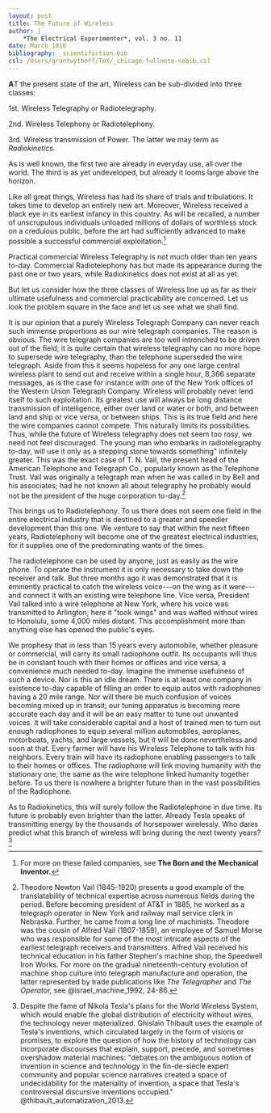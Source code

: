 ```yaml
---
layout: post
title: The Future of Wireless 
author: | 
    *The Electrical Experimenter*, vol. 3 no. 11 
date: March 1916
bibliography: _scientifiction.bib
csl: /Users/grantwythoff/TeX/_chicago-fullnote-nobib.csl
---
```


**A**T the present state of the art, Wireless can be sub-divided into three classes:

1st. Wireless Telegraphy or Radiotelegraphy. 

2nd. Wireless Telephony or Radiotelephony. 

3rd. Wireless transmission of Power. The latter we may term as *Radiokinetics.*

As is well known, the first two are already in everyday use, all over the world. The third is as yet undeveloped, but already it looms large above the horizon.

Like all great things, Wireless has had its share of trials and tribulations. It takes time to develop an entirely new art. Moreover, Wireless received a black eye in its earliest infancy in this country. As will be recalled, a number of unscrupulous individuals unloaded millions of dollars of worthless stock on a credulous public, before the art had sufficiently advanced to make possible a successful commercial exploitation.[^fwcs]

Practical commercial Wireless Telegraphy is not much older than ten years to-day. Commercial Radiotelephony has but made its appearance during the past one or two years, while Radiokinetics does not exist at all as yet.

But let us consider how the three classes of Wireless line up as far as their ultimate usefulness and commercial practicability are concerned. Let us look the problem square in the face and let us see what we shall find.

It is our opinion that a purely Wireless Telegraph Company can never reach such immense proportions as our wire telegraph companies. The reason is obvious. The wire telegraph companies are too well intrenched to be driven out of the field; it is quite certain that wireless telegraphy can no more hope to supersede wire telegraphy, than the telephone superseded the wire telegraph. Aside from this it seems hopeless for any one large central wireless plant to send out and receive within a single hour, 8,366 separate messages, as is the case for instance with one of the New York offices of the Western Union Telegraph Company. Wireless will probably never lend itself to such exploitation. Its greatest use will always be long distance transmission of intelligence, either over land or water or both, and between land and ship or vice versa, or between ships. This is its true field and here the wire companies cannot compete. This naturally limits its possibilities. Thus, while the future of Wireless telegraphy does not seem too rosy, we need not feel discouraged. The young man who embarks in radiotelegraphy to-day, will use it only as a stepping stone towards something" infinitely greater. This was the exact case of T. N. Vail, the present head of the American Telephone and Telegraph Co., popularly known as the Telephone Trust. Vail was originally a telegraph man when he was called in by Bell and his associates; had he not known all about telegraphy he probably would not be the president of the huge corporation to-day.[^tnv]

This brings us to Radiotelephony. To us there does not seem one field in the entire electrical industry that is destined to a greater and speedier development than this one. We venture to say that within the next fifteen years, Radiotelephony will become one of the greatest electrical industries, for it supplies one of the predominating wants of the times.

The radiotelephone can be used by anyone, just as easily as the wire phone. To operate the instrument it is only necessary to take down the receiver and talk. But three months ago it was demonstrated that it is eminently practical to catch the wireless voice---on the wing as it were---and connect it with an existing wire telephone line. Vice versa, President Vail talked into a wire telephone at New York, where his voice was transmitted to Arlington; here it "took wings" and was wafted without wires to Honolulu, some 4,000 miles distant. This accomplishment more than anything else has opened the public's eyes.

We prophesy that in less than 15 years every automobile, whether pleasure or commercial, will carry its small radiophone outfit. Its occupants will thus be in constant touch with their homes or offices and vice versa, a convenience much needed to-day. Imagine the immense usefulness of such a device. Nor is this an idle dream. There is at least one company in existence to-day capable of filling an order to equip autos with radiophones having a 20 mile range. Nor will there be much confusion of voices becoming mixed up in transit; our tuning apparatus is becoming more accurate each day and it will be an easy matter to tune out unwanted voices. It will take considerable capital and a host of trained men to turn out enough radiophones to equip several million automobiles, aeroplanes, motorboats, yachts, and large vessels, but it will be done nevertheless and soon at that. Every farmer will have his Wireless Telephone to talk with his neighbors. Every train will have its radiophone enabling passengers to talk to their homes or offices. The radiophone will link moving humanity with the stationary one, the same as the wire telephone linked humanity together before. To us there is nowhere a brighter future than in the vast possibilities of the Radiophone.

As to Radiokinetics, this will surely follow the Radiotelephone in due time. Its future is probably even brighter than the latter. Already Tesla speaks of transmitting energy by the thousands of horsepower wirelessly. Who dares predict what this branch of wireless will bring during the next twenty years?[^pae]

[^fwcs]: For more on these failed companies, see **The Born and the Mechanical Inventor.**

[^tnv]: Theodore Newton Vail (1845-1920) presents a good example of the translatability of technical expertise across numerous fields during the period.  Before becoming president of AT&T in 1885, he worked as a telegraph operator in New York and railway mail service clerk in Nebraska.  Further, he came from a long line of machinists.  Theodore was the cousin of Alfred Vail (1807-1859), an employee of Samuel Morse who was responsible for some of the most intricate aspects of the earliest telegraph receivers and transmitters.  Alfred Vail received his technical education in his father Stephen's machine shop, the Speedwell Iron Works.  For more on the gradual nineteenth-century evolution of machine shop culture into telegraph manufacture and operation, the latter represented by trade publications like *The Telegrapher* and *The Operator,* see @israel_machine_1992, 24-86.

[^pae]: Despite the fame of Nikola Tesla's plans for the World Wireless System, which would enable the global distribution of electricity without wires, the technology never materialized.  Ghislain Thibault uses the example of Tesla's inventions, which circulated largely in the form of visions or promises, to explore the question of how the history of technology can incorporate discourses that explain, support, precede, and sometimes overshadow material machines: "debates on the ambiguous notion of invention in science and technology in the fin-de-siècle expert community and popular science narratives created a space of undecidability for the materiality of invention, a space that Tesla's controversial discursive inventions occupied." @thibault_automatization_2013.